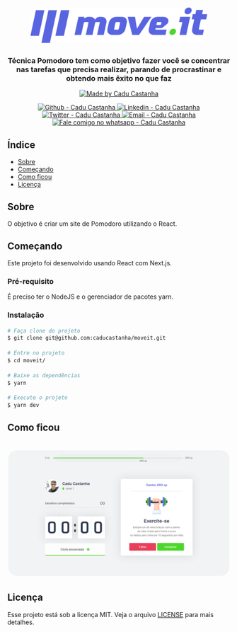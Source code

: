 <h1 align="center">
    <img alt="Move It" src="https://github.com/caducastanha/moveit/blob/main/public/logo-full.svg?raw=true"  width="400px" style="border-radius:20px;"/>
</h1>

<h3 align="center" >
 Técnica Pomodoro tem como objetivo fazer você se concentrar nas tarefas que precisa realizar, parando de procrastinar e obtendo mais êxito no que faz
</h3>

<p align="center">
  <a href="https://github.com/caducastanha" target="_blank">
    <img alt="Made by Cadu Castanha" src="https://img.shields.io/badge/made%20by-caducastanha-informational">
  </a>
</p>

<p align="center">
  <a href="https://github.com/caducastanha" target="_blank" >
    <img alt="Github - Cadu Castanha" src="https://img.shields.io/badge/Github--%23F8952D?style=social&logo=github">
  </a>
  <a href="https://www.linkedin.com/in/carlos-eduardo-castanha-a93153108/" target="_blank" >
    <img alt="Linkedin - Cadu Castanha" src="https://img.shields.io/badge/Linkedin--%23F8952D?style=social&logo=linkedin">
  </a>
  <a href="https://twitter.com/cadu_castanha" target="_blank" >
    <img alt="Twitter - Cadu Castanha" src="https://img.shields.io/badge/Twitter--%23F8952D?style=social&logo=twitter">
  </a>
  <a href="mailto:caducastanha@gmail.com" target="_blank" >
    <img alt="Email - Cadu Castanha" src="https://img.shields.io/badge/Email--%23F8952D?style=social&logo=gmail">
  </a>
  <a href="https://api.whatsapp.com/send?phone=5587981721125"
        target="_blank" >
    <img alt="Fale comigo no whatsapp - Cadu Castanha" src="https://img.shields.io/badge/Whatsapp--%23F8952D?style=social&logo=whatsapp">
  </a>
</p>

## Índice

- [Sobre](#about)
- [Começando](#getting_started)
- [Como ficou](#usage)
- [Licença](#license)

## Sobre <a name="about"></a>

O objetivo é criar um site de Pomodoro utilizando o React.

## Começando <a name="getting_started"></a>

Este projeto foi desenvolvido usando React com Next.js.

### Pré-requisito

É preciso ter o NodeJS e o gerenciador de pacotes yarn.

### Instalação

```sh
# Faça clone do projeto
$ git clone git@github.com:caducastanha/moveit.git

# Entre no projeto
$ cd moveit/

# Baixe as dependências
$ yarn

# Execute o projeto
$ yarn dev
```


## Como ficou <a name = "usage"></a>

<h1 align="center">
  <a href="https://moveitcadu.vercel.app/">
      <img alt="Move It Page" src="https://github.com/caducastanha/moveit/blob/main/public/page.svg?raw=true"  width="500px" style="border-radius:20px;"/>
  </a>
</h1>

## Licença <a name="license"></a>
Esse projeto está sob a licença MIT. Veja o arquivo [LICENSE](LICENSE) para mais detalhes.
